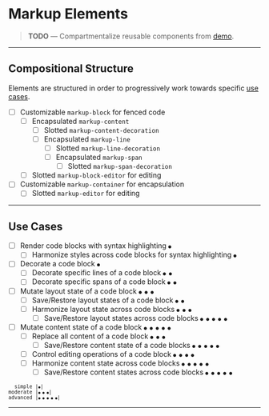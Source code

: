 ﻿# Markup Elements

> **TODO** — Compartmentalize reusable components from [demo](../experimental/).

---

## Compositional Structure

Elements are structured in order to progressively work towards specific [use cases](#use-cases).

- [ ] Customizable `markup-block` for fenced code
  - [ ] Encapsulated `markup-content`
    - [ ] Slotted `markup-content-decoration`
    - [ ] Encapsulated `markup-line`
      - [ ] Slotted `markup-line-decoration`
      - [ ] Encapsulated `markup-span`
        - [ ] Slotted `markup-span-decoration`
  - [ ] Slotted `markup-block-editor` for editing
- [ ] Customizable `markup-container` for encapsulation
  - [ ] Slotted `markup-editor` for editing

---

## Use Cases

<div float:=left>

- [ ] Render code blocks with syntax highlighting <small>`●`</small>
  - [ ] Harmonize styles across code blocks for syntax highlighting <small>`●`</small>
- [ ] Decorate a code block <small>`●`</small>
  - [ ] Decorate specific lines of a code block <small>`● ●`</small>
  - [ ] Decorate specific spans of a code block <small>`● ●`</small>
- [ ] Mutate layout state of a code block <small>`● ● ●`</small>
  - [ ] Save/Restore layout states of a code block <small>`● ●`</small>
  - [ ] Harmonize layout state across code blocks <small>`● ● ●`</small>
    - [ ] Save/Restore layout states across code blocks <small>`● ● ● ● ●`</small>
- [ ] Mutate content state of a code block <small>`● ● ● ● ●`</small>
  - [ ] Replace all content of a code block <small>`● ● ●`</small>
    - [ ] Save/Restore content state of a code blocks <small>`● ● ● ● ●`</small>
  - [ ] Control editing operations of a code block <small>`● ● ● ●`</small>
  - [ ] Harmonize content state across code blocks <small>`● ● ● ● ●`</small>
    - [ ] Save/Restore content states across code blocks <small>`● ● ● ● ●`</small>

</div>

<!--prettier-ignore-start-->
<div float:=right>
<small><pre>
<code>  simple |<small><code>●</code></small>|</code>
<code>moderate |<small><code>● ● ●</code></small>|</code>
<code>advanced |<small><code>● ● ● ● ●</code></small>|</code>
</pre></small>
</div>
<!--prettier-ignore-end-->

<div clear:=both /></div>

---

